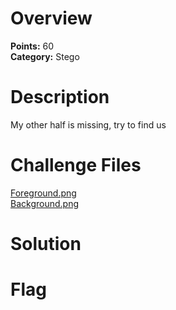 # Overview
<b> Points:</b> 60
<br>
<b>Category:</b> Stego

# Description
My other half is missing, try to find us

# Challenge Files
[Foreground.png](./Foreground.png)
<br>
[Background.png](./Background.png)

# Solution

# Flag



